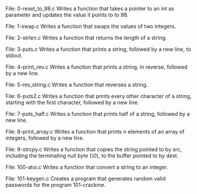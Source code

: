 File: 0-reset_to_98.c Writes a function that takes a pointer to an int as parameter and updates the value it points to to 98.

File: 1-swap.c Writes a function that swaps the values of two integers.

File: 2-strlen.c Writes a function that returns the length of a string.

File: 3-puts.c Writes a function that prints a string, followed by a new line, to stdout.

File: 4-print_rev.c Writes a function that prints a string, in reverse, followed by a new line.

File: 5-rev_string.c Writes a function that reverses a string.

File: 6-puts2.c Writes a function that prints every other character of a string, starting with the first character, followed by a new line.

File: 7-puts_half.c Writes a function that prints half of a string, followed by a new line.

File: 8-print_array.c Writes a function that prints n elements of an array of integers, followed by a new line.

File: 9-strcpy.c Writes a function that copies the string pointed to by src, including the terminating null byte (\0), to the buffer pointed to by dest.

File: 100-atoi.c Writes a function that convert a string to an integer.

File: 101-keygen.c Creates a program that generates random valid passwords for the program 101-crackme.